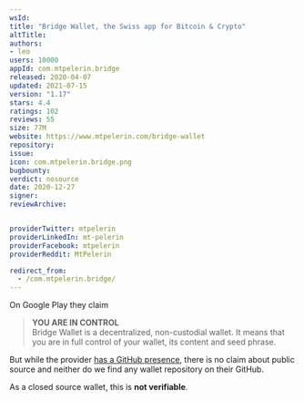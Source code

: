 ```yaml
---
wsId: 
title: "Bridge Wallet, the Swiss app for Bitcoin & Crypto"
altTitle: 
authors:
- leo
users: 10000
appId: com.mtpelerin.bridge
released: 2020-04-07
updated: 2021-07-15
version: "1.17"
stars: 4.4
ratings: 102
reviews: 55
size: 77M
website: https://www.mtpelerin.com/bridge-wallet
repository: 
issue: 
icon: com.mtpelerin.bridge.png
bugbounty: 
verdict: nosource
date: 2020-12-27
signer: 
reviewArchive:


providerTwitter: mtpelerin
providerLinkedIn: mt-pelerin
providerFacebook: mtpelerin
providerReddit: MtPelerin

redirect_from:
  - /com.mtpelerin.bridge/
---
```



On Google Play they claim

> **YOU ARE IN CONTROL**<br>
  Bridge Wallet is a decentralized, non-custodial wallet. It means that you are
  in full control of your wallet, its content and seed phrase.

But while the provider [has a GitHub presence](https://github.com/MtPelerin),
there is no claim about public source and neither do we find any wallet
repository on their GitHub.

As a closed source wallet, this is **not verifiable**.

